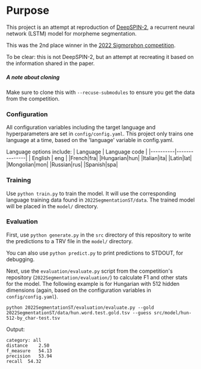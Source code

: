 # Purpose
This project is an attempt at reproduction of [DeepSPIN-2](https://aclanthology.org/2022.sigmorphon-1.14/), a recurrent neural network (LSTM) model for morpheme segmentation.

This was the 2nd place winner in the [2022 Sigmorphon competition](https://github.com/sigmorphon/2022SegmentationST/).

To be clear: this is not DeepSPIN-2, but an attempt at recreating it based on the information shared in the paper.

##### A note about cloning
Make sure to clone this with `--recuse-submodules` to ensure you get the data from the competition.

### Configuration
All configuration variables including the target language and hyperparameters are set in `config/config.yaml`. This project only trains one language at a time, based on the 'language' variable in config.yaml.

Language options include:
| Language | Language code |
|----------|---------------|
| English | eng |
|French|fra|
|Hungarian|hun|
|Italian|ita|
|Latin|lat|
|Mongolian|mon|
|Russian|rus|
|Spanish|spa|

### Training
Use `python train.py` to train the model. It will use the corresponding language training data found in `2022SegmentationST/data`. The trained model will be placed in the `model/` directory.

### Evaluation
First, use `python generate.py` in the `src` directory of this repository to write the predictions to a TRV file in the `model/` directory.

You can also use `python predict.py` to print predictions to STDOUT, for debugging.

Next, use the `evaluation/evaluate.py` script from the competition's repository (`2022Segmentation/evaluation/`) to calculate F1 and other stats for the model. The following example is for Hungarian with 512 hidden dimensions (again, based on the configuration variables in `config/config.yaml`).

```
python 2022SegmentationST/evaluation/evaluate.py --gold 2022SegmentationST/data/hun.word.test.gold.tsv --guess src/model/hun-512-by_char-test.tsv
```

Output:
```
category: all
distance	2.50
f_measure	54.13
precision	53.94
recall	54.32
```



